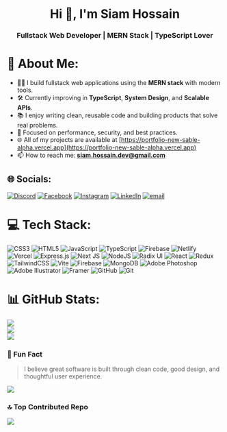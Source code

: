 <h1 align="center">Hi 👋, I'm Siam Hossain</h1>
<h3 align="center">Fullstack Web Developer | MERN Stack | TypeScript Lover</h3>

# 💫 About Me:
- 👨‍💻 I build fullstack web applications using the **MERN stack** with modern tools.
- 🛠️ Currently improving in **TypeScript**, **System Design**, and **Scalable APIs**.
- 📚 I enjoy writing clean, reusable code and building products that solve real problems.
- 🧠 Focused on performance, security, and best practices.
- 🌐 All of my projects are available at [https://portfolio-new-sable-alpha.vercel.app](https://portfolio-new-sable-alpha.vercel.app)
- 📫 How to reach me: **siam.hossain.dev@gmail.com**


## 🌐 Socials:
[![Discord](https://img.shields.io/badge/Discord-%237289DA.svg?logo=discord&logoColor=white)](https://discord.gg/https://discord.gg/XXauKqzp) [![Facebook](https://img.shields.io/badge/Facebook-%231877F2.svg?logo=Facebook&logoColor=white)](https://facebook.com/azmain.inkiad.siam) [![Instagram](https://img.shields.io/badge/Instagram-%23E4405F.svg?logo=Instagram&logoColor=white)](https://instagram.com/azmain.inkiad.siam) [![LinkedIn](https://img.shields.io/badge/LinkedIn-%230077B5.svg?logo=linkedin&logoColor=white)](https://linkedin.com/in/azmain-siam) [![email](https://img.shields.io/badge/Email-D14836?logo=gmail&logoColor=white)](mailto:siam.hossain.dev@gmail.com) 

# 💻 Tech Stack:
![CSS3](https://img.shields.io/badge/css3-%231572B6.svg?style=for-the-badge&logo=css3&logoColor=white) ![HTML5](https://img.shields.io/badge/html5-%23E34F26.svg?style=for-the-badge&logo=html5&logoColor=white) ![JavaScript](https://img.shields.io/badge/javascript-%23323330.svg?style=for-the-badge&logo=javascript&logoColor=%23F7DF1E) ![TypeScript](https://img.shields.io/badge/typescript-%23007ACC.svg?style=for-the-badge&logo=typescript&logoColor=white) ![Firebase](https://img.shields.io/badge/firebase-%23039BE5.svg?style=for-the-badge&logo=firebase) ![Netlify](https://img.shields.io/badge/netlify-%23000000.svg?style=for-the-badge&logo=netlify&logoColor=#00C7B7) ![Vercel](https://img.shields.io/badge/vercel-%23000000.svg?style=for-the-badge&logo=vercel&logoColor=white) ![Express.js](https://img.shields.io/badge/express.js-%23404d59.svg?style=for-the-badge&logo=express&logoColor=%2361DAFB) ![Next JS](https://img.shields.io/badge/Next-black?style=for-the-badge&logo=next.js&logoColor=white) ![NodeJS](https://img.shields.io/badge/node.js-6DA55F?style=for-the-badge&logo=node.js&logoColor=white) ![Radix UI](https://img.shields.io/badge/radix%20ui-161618.svg?style=for-the-badge&logo=radix-ui&logoColor=white) ![React](https://img.shields.io/badge/react-%2320232a.svg?style=for-the-badge&logo=react&logoColor=%2361DAFB) ![Redux](https://img.shields.io/badge/redux-%23593d88.svg?style=for-the-badge&logo=redux&logoColor=white) ![TailwindCSS](https://img.shields.io/badge/tailwindcss-%2338B2AC.svg?style=for-the-badge&logo=tailwind-css&logoColor=white) ![Vite](https://img.shields.io/badge/vite-%23646CFF.svg?style=for-the-badge&logo=vite&logoColor=white) ![Firebase](https://img.shields.io/badge/firebase-a08021?style=for-the-badge&logo=firebase&logoColor=ffcd34) ![MongoDB](https://img.shields.io/badge/MongoDB-%234ea94b.svg?style=for-the-badge&logo=mongodb&logoColor=white) ![Adobe Photoshop](https://img.shields.io/badge/adobe%20photoshop-%2331A8FF.svg?style=for-the-badge&logo=adobe%20photoshop&logoColor=white) ![Adobe Illustrator](https://img.shields.io/badge/adobe%20illustrator-%23FF9A00.svg?style=for-the-badge&logo=adobe%20illustrator&logoColor=white) ![Framer](https://img.shields.io/badge/Framer-black?style=for-the-badge&logo=framer&logoColor=blue) ![GitHub](https://img.shields.io/badge/github-%23121011.svg?style=for-the-badge&logo=github&logoColor=white) ![Git](https://img.shields.io/badge/git-%23F05033.svg?style=for-the-badge&logo=git&logoColor=white)
# 📊 GitHub Stats:
![](https://github-readme-stats.vercel.app/api?username=azmain-siam&theme=radical&hide_border=false&include_all_commits=true&count_private=true)<br/>
![](https://nirzak-streak-stats.vercel.app/?user=azmain-siam&theme=radical&hide_border=false)<br/>
![](https://github-readme-stats.vercel.app/api/top-langs/?username=azmain-siam&theme=radical&hide_border=false&include_all_commits=true&count_private=true&layout=compact)

### 🧩 Fun Fact

> I believe great software is built through clean code, good design, and thoughtful user experience.

![](https://quotes-github-readme.vercel.app/api?type=horizontal&theme=radical)

### 🔝 Top Contributed Repo
![](https://github-contributor-stats.vercel.app/api?username=azmain-siam&limit=5&theme=dark&combine_all_yearly_contributions=true)
